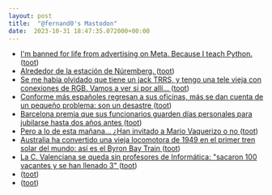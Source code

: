 ```yaml
---
layout: post
title:  "@fernand0's Mastodon"
date:  2023-10-31 18:47:35.072000+00:00
---
```

*  [I'm banned for life from advertising on Meta. Because I teach Python. ](https://lerner.co.il/2023/10/19/im-banned-for-life-from-advertising-on-meta-because-i-teach-python) ([toot](https://mastodon.social/@fernand0/111331118616931997))
*  [Alrededor de la estación de Núremberg. ](https://avecesunafoto.wordpress.com/2023/10/31/alrededor-de-la-estacion-de-nuremberg) ([toot](https://mastodon.social/@fernand0/111330897888378094))
*  [Se me había olvidado que tiene un jack TRRS, y tengo una tele vieja con conexiones de RGB. Vamos a ver si por allí... ](https://mastodon.social/@fernand0/111330879689447846) ([toot](https://mastodon.social/@fernand0/111330879689447846))
*  [Conforme más españoles regresan a sus oficinas, más se dan cuenta de un pequeño problema: son un desastre ](https://www.xataka.com/empresas-y-economia/conforme-espanoles-regresan-a-sus-oficinas-se-dan-cuenta-pequeno-problema-desastr) ([toot](https://mastodon.social/@fernand0/111330727077263573))
*  [Barcelona premia que sus funcionarios guarden días personales para jubilarse hasta dos años antes ](https://www.eldiario.es/catalunya/ayuntamiento-permite-funcionarios-gocen-dias-personales-final-vida-laboral-jubilarse-anos_1_10620844.htm) ([toot](https://mastodon.social/@fernand0/111330653190921405))
*  [Pero a lo de esta mañana... ¿Han invitado a Mario Vaquerizo o no ](https://mastodon.social/@fernand0/111330648492450243) ([toot](https://mastodon.social/@fernand0/111330648492450243))
*  [Australia ha convertido una vieja locomotora de 1949 en el primer tren solar del mundo: así es el Byron Bay Train ](https://www.xataka.com/transporte/australia-ha-convertido-vieja-locomotora-1949-primer-tren-solar-mundo-asi-byron-bay-trai) ([toot](https://mastodon.social/@fernand0/111330289489252293))
*  [La C. Valenciana se queda sin profesores de Informática: "sacaron 100 vacantes y se han llenado 3" ](https://www.levante-emv.com/comunitat-valenciana/2023/09/30/curso-escolar-c-valenciana-queda-profesores-informatica-92707630.htm) ([toot](https://mastodon.social/@fernand0/111330151378807442))
*  [ ](https://mastodon.social/users/fernand0/statuses/111330120560586744/activity) ([toot](https://mastodon.social/users/fernand0/statuses/111330120560586744/activity))
*  [ ](https://masto.ai/@trinux) ([toot](https://mastodon.social/@fernand0/111330120270634461))
